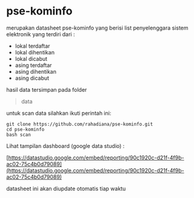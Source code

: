 
# pse-kominfo
merupakan datasheet pse-kominfo yang berisi list penyelenggara sistem elektronik yang terdiri dari :

 - lokal terdaftar
 - lokal dihentikan
 - lokal dicabut
 - asing terdaftar
 - asing dihentikan
 - asing dicabut

hasil data tersimpan pada folder 

> data


untuk scan data silahkan ikuti perintah ini:

    git clone https://github.com/rahadiana/pse-kominfo.git
    cd pse-kominfo
    bash scan



Lihat tampilan dashboard (google data studio) :


[https://datastudio.google.com/embed/reporting/90c1920c-d21f-4f9b-ac02-75c4b0d79089](https://datastudio.google.com/embed/reporting/90c1920c-d21f-4f9b-ac02-75c4b0d79089)


datasheet ini akan diupdate otomatis  tiap waktu

